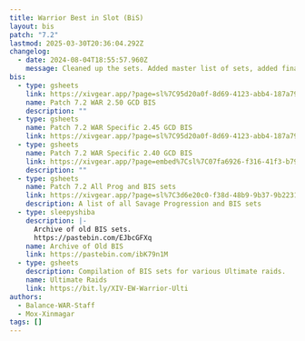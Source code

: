 ```yaml
---
title: Warrior Best in Slot (BiS)
layout: bis
patch: "7.2"
lastmod: 2025-03-30T20:36:04.292Z
changelog:
  - date: 2024-08-04T18:55:57.960Z
    message: Cleaned up the sets. Added master list of sets, added final bis sets.
bis:
  - type: gsheets
    link: https://xivgear.app/?page=sl%7C95d20a0f-8d69-4123-abb4-187a79ffe7d1&onlySetIndex=6&
    name: Patch 7.2 WAR 2.50 GCD BIS
    description: ""
  - type: gsheets
    name: Patch 7.2 WAR Specific 2.45 GCD BIS
    link: https://xivgear.app/?page=sl%7C95d20a0f-8d69-4123-abb4-187a79ffe7d1&onlySetIndex=11&
  - type: gsheets
    name: Patch 7.2 WAR Specific 2.40 GCD BIS
    link: https://xivgear.app/?page=embed%7Csl%7C07fa6926-f316-41f3-b797-31bba232d267&onlySetIndex=13
    description: ""
  - type: gsheets
    name: Patch 7.2 All Prog and BIS sets
    link: https://xivgear.app/?page=sl%7C3d6e20c0-f38d-48b9-9b37-9b22310bdcaf&
    description: A list of all Savage Progression and BIS sets
  - type: sleepyshiba
    description: |-
      Archive of old BIS sets.
      https://pastebin.com/EJbcGFXq
    name: Archive of Old BIS
    link: https://pastebin.com/ibK79n1M
  - type: gsheets
    description: Compilation of BIS sets for various Ultimate raids.
    name: Ultimate Raids
    link: https://bit.ly/XIV-EW-Warrior-Ulti
authors:
  - Balance-WAR-Staff
  - Mox-Xinmagar
tags: []
---
```

